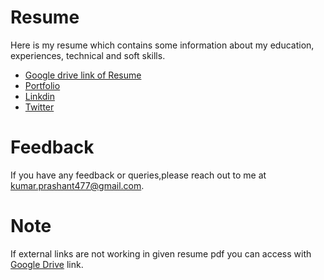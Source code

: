 # Resume

Here is my resume which contains some information about my education, experiences, technical and soft skills.


- [Google drive link of Resume](https://drive.google.com/file/d/1PVs_HqbLC2EoSVYomORLxeAeq05efZgG/view?usp=sharing)
- [Portfolio](https://prashant7277.github.io/Prashant_portfolio)
- [Linkdin](https://www.linkedin.com/in/prashant-kumar-346037159/)
- [Twitter](https://twitter.com/101Prashant)

# Feedback

If you have any feedback or queries,please reach out to me at kumar.prashant477@gmail.com.


# Note

If external links are not working in given resume pdf you can access with [Google Drive](https://drive.google.com/file/d/1PVs_HqbLC2EoSVYomORLxeAeq05efZgG/view?usp=sharing) link.

